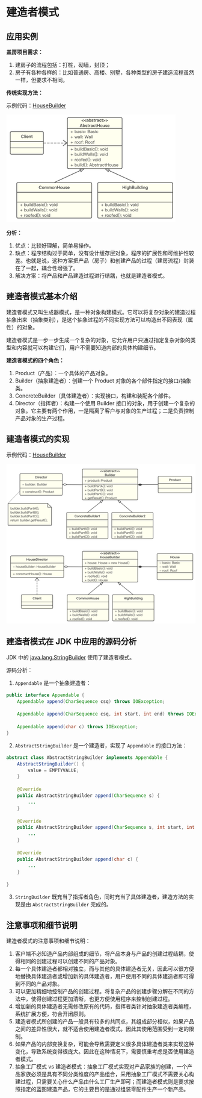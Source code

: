 # 建造者模式

## 应用实例

**盖房项目需求：**

1. 建房子的流程包括：打桩，砌墙，封顶；
2. 房子有各种各样的：比如普通房、高楼、别墅，各种类型的房子建造流程虽然一样，但要求不相同。

**传统实现方法：**

示例代码：[HouseBuilder](https://github.com/dquaner/Design-Pattern/tree/main/samples/src/main/java/org/dyy/dp/builder/uc)

<img src="images/uc.png" width="450"/>

**分析：**

1. 优点：比较好理解，简单易操作。
2. 缺点：程序结构过于简单，没有设计缓存层对象，程序的扩展性和可维护性较差。也就是说，这种方案把产品（房子）和创建产品的过程（建房流程）封装在了一起，耦合性增强了。
3. 解决方案：将产品和产品建造过程进行结耦，也就是建造者模式。

## 建造者模式基本介绍
建造者模式又叫生成器模式，是一种对象构建模式。它可以将复杂对象的建造过程抽象出来（抽象类别），是这个抽象过程的不同实现方法可以构造出不同表现（属性）的对象。

建造者模式是一步一步生成一个复杂的对象，它允许用户只通过指定复杂对象的类型和内容就可以构建它们，用户不需要知道内部的具体构建细节。

**建造者模式的四个角色：**

1. Product（产品）：一个具体的产品对象。
2. Builder（抽象建造者）：创建一个 Product 对象的各个部件指定的接口/抽象类。
3. ConcreteBuilder（具体建造者）：实现接口，构建和装配各个部件。
4. Director（指挥者）：构建一个使用 Builder 接口的对象，用于创建一个复杂的对象。它主要有两个作用，一是隔离了客户与对象的生产过程；二是负责控制产品对象的生产过程。

## 建造者模式的实现

示例代码：[HouseBuilder](https://github.com/dquaner/Design-Pattern/tree/main/samples/src/main/java/org/dyy/dp/builder/improve)

<img src="images/builder.png" width="700"/>

## 建造者模式在 JDK 中应用的源码分析

JDK 中的 [java.lang.StringBuilder](https://docs.oracle.com/javase/8/docs/api/java/lang/StringBuilder.html) 使用了建造者模式。

源码分析：

1. `Appendable` 是一个抽象建造者：

```java
public interface Appendable {
    Appendable append(CharSequence csq) throws IOException;

    Appendable append(CharSequence csq, int start, int end) throws IOException;

    Appendable append(char c) throws IOException;
}
```

2. `AbstractStringBuilder` 是一个建造者，实现了 `Appendable` 的接口方法：

```java
abstract class AbstractStringBuilder implements Appendable {
    AbstractStringBuilder() {
        value = EMPTYVALUE;
    }

    @Override
    public AbstractStringBuilder append(CharSequence s) {
        ...
    }

    @Override
    public AbstractStringBuilder append(CharSequence s, int start, int end) {
        ...
    }

    @Override
    public AbstractStringBuilder append(char c) {
        ...
    }

}
```

3. `StringBuilder` 既充当了指挥者角色，同时充当了具体建造者，建造方法的实现是由 `AbstractStringBuilder` 完成的。

## 注意事项和细节说明

建造者模式的注意事项和细节说明：

1. 客户端不必知道产品内部组成的细节，将产品本身与产品的创建过程结耦，使得相同的创建过程可以创建不同的产品对象。
2. 每一个具体建造者都相对独立，而与其他的具体建造者无关，因此可以很方便地替换具体建造者或增加新的具体建造者，用户使用不同的具体建造者即可得到不同的产品对象。
3. 可以更加精细地控制产品的创建过程。将复杂产品的创建步骤分解在不同的方法中，使得创建过程更加清晰，也更方便使用程序来控制创建过程。
4. 增加新的具体建造者无需修改原有的代码，指挥者类针对抽象建造者类编程，系统扩展方便，符合开闭原则。
5. 建造者模式所创建的产品一般具有较多的共同点，其组成部分相似，如果产品之间的差异性很大，就不适合使用建造者模式。因此其使用范围受到一定的限制。
6. 如果产品的内部变换复杂，可能会导致需要定义很多具体建造者类来实现这种变化，导致系统变得很庞大。因此在这种情况下，需要慎重考虑是否使用建造者模式。
7. 抽象工厂模式 vs 建造者模式：抽象工厂模式实现对产品家族的创建，一个产品家族必须是具有不同分类维度的产品组合，采用抽象工厂模式不需要关心构建过程，只需要关心什么产品由什么工厂生产即可；而建造者模式则是要求按照指定的蓝图建造产品，它的主要目的是通过组装零配件生产一个新产品。
